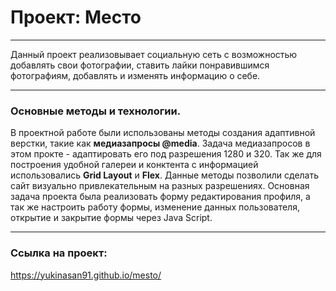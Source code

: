 # Проект: Место

______________________

Данный проект реализовывает социальную сеть с возможностью добавлять свои фотографии, ставить лайки понравившимся фотографиям, добавлять и изменять информацию о себе.

______________________

### Основные методы и технологии.

В проектной работе были использованы методы создания адаптивной верстки, такие как **медиазапросы @media**. Задача медиазапросов в этом прокте - адаптировать его под разрешения 1280 и 320.
Так же для построения удобной галереи и конктента с информацией использовались **Grid Layout** и **Flex**. Данные методы позволили сделать сайт визуально привлекательным на разных разрешениях.
Основная задача проекта была реализовать форму редактирования профиля, а так же настроить работу формы, изменение данных пользователя, открытие и закрытие формы через Java Script.
______________________

### Ссылка на проект:

https://yukinasan91.github.io/mesto/
